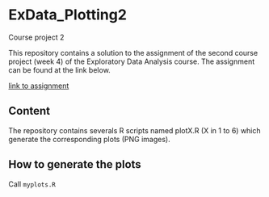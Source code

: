 # ExData_Plotting2
Course project 2

This repository contains a solution to the assignment of the second course project (week 4) of the Exploratory Data Analysis course.
The assignment can be found at the link below.

[link to assignment](https://www.coursera.org/learn/exploratory-data-analysis/peer/b5Ecl/course-project-2)

## Content
The repository contains severals R scripts named plotX.R (X in 1 to 6) which generate the corresponding plots (PNG images).

## How to generate the plots
Call
<code>myplots.R</code>
